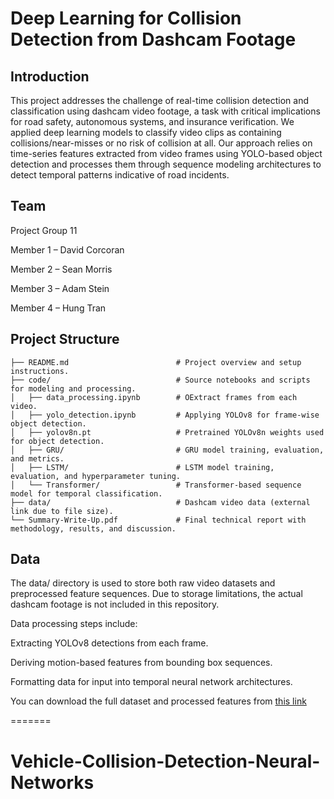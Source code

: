 # Deep Learning for Collision Detection from Dashcam Footage


## Introduction

This project addresses the challenge of real-time collision detection and classification using dashcam video footage, a task with critical implications for road safety, autonomous systems, and insurance verification. We applied deep learning models to classify video clips as containing collisions/near-misses or no risk of collision at all. Our approach relies on time-series features extracted from video frames using YOLO-based object detection and processes them through sequence modeling architectures to detect temporal patterns indicative of road incidents. 


## Team

Project Group 11

Member 1 – David Corcoran

Member 2 – Sean Morris

Member 3 – Adam Stein

Member 4 – Hung Tran


## Project Structure

```plaintext
├── README.md                        # Project overview and setup instructions.
├── code/                            # Source notebooks and scripts for modeling and processing.
│   ├── data_processing.ipynb        # OExtract frames from each  video.
│   ├── yolo_detection.ipynb         # Applying YOLOv8 for frame-wise object detection.
│   ├── yolov8n.pt                   # Pretrained YOLOv8n weights used for object detection.
│   ├── GRU/                         # GRU model training, evaluation, and metrics.
│   ├── LSTM/                        # LSTM model training, evaluation, and hyperparameter tuning.
│   └── Transformer/                 # Transformer-based sequence model for temporal classification.
├── data/                            # Dashcam video data (external link due to file size).
└── Summary-Write-Up.pdf             # Final technical report with methodology, results, and discussion.
```

## Data
The data/ directory is used to store both raw video datasets and preprocessed feature sequences. Due to storage limitations, the actual dashcam footage is not included in this repository.

Data processing steps include:

Extracting YOLOv8 detections from each frame.

Deriving motion-based features from bounding box sequences.

Formatting data for input into temporal neural network architectures.

You can download the full dataset and processed features from [this link](https://drive.google.com/uc?export=download&id=1c_S2MOFZySFJPpd8GTKxSXKv7SVbG0ad)

=======
# Vehicle-Collision-Detection-Neural-Networks
